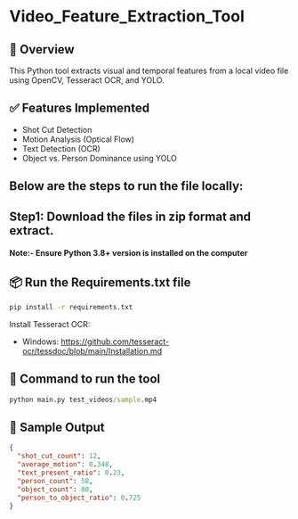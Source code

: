# Video_Feature_Extraction_Tool

## 📌 Overview
This Python tool extracts visual and temporal features from a local video file using OpenCV, Tesseract OCR, and YOLO.

## ✅ Features Implemented
- Shot Cut Detection
- Motion Analysis (Optical Flow)
- Text Detection (OCR)
- Object vs. Person Dominance using YOLO

## Below are the steps to run the file locally:

## Step1: Download the files in zip format and extract.

#### Note:- Ensure Python 3.8+ version is installed on the computer
## 📦 Run the Requirements.txt file
```cmd 
pip install -r requirements.txt
```

Install Tesseract OCR:
- Windows: https://github.com/tesseract-ocr/tessdoc/blob/main/Installation.md

## 🚀 Command to run the tool
```cmd
python main.py test_videos/sample.mp4
```

## 🧪 Sample Output
```json
{
  "shot_cut_count": 12,
  "average_motion": 0.348,
  "text_present_ratio": 0.23,
  "person_count": 58,
  "object_count": 80,
  "person_to_object_ratio": 0.725
}
